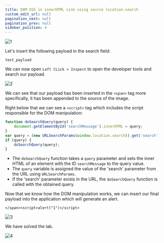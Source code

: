 ```yaml
---
title: DOM XSS in innerHTML sink using source location.search
custom_edit_url: null
pagination_next: null
pagination_prev: null
sidebar_position: 4
---
```


![1](https://github.com/Knign/Write-ups/assets/110326359/9beeb680-f471-485b-99ee-ae9086cc272f)

Let's insert the following payload in the search field:

```
test_payload
```

We can now open `Left CLick > Inspect` to open the developer tools and search our payload.

![2](https://github.com/Knign/Write-ups/assets/110326359/4821747f-04a3-4c2e-92c8-c66415fac84f)

We can see that our payload has been inserted in the `<span>` tag more specifically, it has been appended to the source of the image.

Right below that we can see a `<script>` tag which includes the script responsible for the DOM manipulation:

```js
function doSearchQuery(query) {
    document.getElementById('searchMessage').innerHTML = query;
}
var query = (new URLSearchParams(window.location.search)).get('search');
if (query) {
    doSearchQuery(query);
}
```

- The `doSearchQuery` function takes a `query` parameter and sets the inner HTML of an element with the ID `searchMessage` to the query value.
- The `query` variable is assigned the value of the 'search' parameter from the URL using `URLSearchParams`.
- If the 'search' parameter exists in the URL, the `doSearchQuery` function is called with the obtained query.

Now that we know how the DOM manipulation works, we can insert our final payload into the application which will generate an alert.

```
</span><script>alert("1")</script>
```

![3](https://github.com/Knign/Write-ups/assets/110326359/0e4c9da6-a267-4c52-98fa-a2adbec89c6d)

We have solved the lab.

![4](https://github.com/Knign/Write-ups/assets/110326359/31e1a249-bbd3-42be-910c-4f3a81d1270c)
